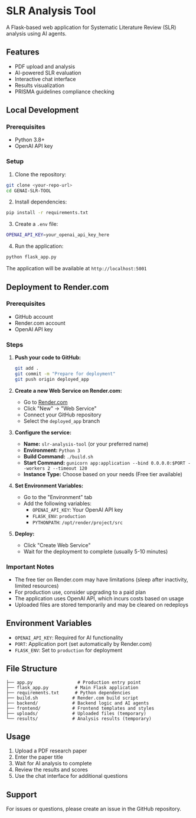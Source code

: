 # SLR Analysis Tool

A Flask-based web application for Systematic Literature Review (SLR) analysis using AI agents.

## Features

- PDF upload and analysis
- AI-powered SLR evaluation
- Interactive chat interface
- Results visualization
- PRISMA guidelines compliance checking

## Local Development

### Prerequisites

- Python 3.8+
- OpenAI API key

### Setup

1. Clone the repository:
```bash
git clone <your-repo-url>
cd GENAI-SLR-TOOL
```

2. Install dependencies:
```bash
pip install -r requirements.txt
```

3. Create a `.env` file:
```bash
OPENAI_API_KEY=your_openai_api_key_here
```

4. Run the application:
```bash
python flask_app.py
```

The application will be available at `http://localhost:5001`

## Deployment to Render.com

### Prerequisites

- GitHub account
- Render.com account
- OpenAI API key

### Steps

1. **Push your code to GitHub:**
   ```bash
   git add .
   git commit -m "Prepare for deployment"
   git push origin deployed_app
   ```

2. **Create a new Web Service on Render.com:**
   - Go to [Render.com](https://render.com)
   - Click "New" → "Web Service"
   - Connect your GitHub repository
   - Select the `deployed_app` branch

3. **Configure the service:**
   - **Name:** `slr-analysis-tool` (or your preferred name)
   - **Environment:** `Python 3`
   - **Build Command:** `./build.sh`
   - **Start Command:** `gunicorn app:application --bind 0.0.0.0:$PORT --workers 2 --timeout 120`
   - **Instance Type:** Choose based on your needs (Free tier available)

4. **Set Environment Variables:**
   - Go to the "Environment" tab
   - Add the following variables:
     - `OPENAI_API_KEY`: Your OpenAI API key
     - `FLASK_ENV`: `production`
     - `PYTHONPATH`: `/opt/render/project/src`

5. **Deploy:**
   - Click "Create Web Service"
   - Wait for the deployment to complete (usually 5-10 minutes)

### Important Notes

- The free tier on Render.com may have limitations (sleep after inactivity, limited resources)
- For production use, consider upgrading to a paid plan
- The application uses OpenAI API, which incurs costs based on usage
- Uploaded files are stored temporarily and may be cleared on redeploys

## Environment Variables

- `OPENAI_API_KEY`: Required for AI functionality
- `PORT`: Application port (set automatically by Render.com)
- `FLASK_ENV`: Set to `production` for deployment

## File Structure

```
├── app.py                 # Production entry point
├── flask_app.py          # Main Flask application
├── requirements.txt      # Python dependencies
├── build.sh             # Render.com build script
├── backend/             # Backend logic and AI agents
├── frontend/            # Frontend templates and styles
├── uploads/             # Uploaded files (temporary)
└── results/             # Analysis results (temporary)
```

## Usage

1. Upload a PDF research paper
2. Enter the paper title
3. Wait for AI analysis to complete
4. Review the results and scores
5. Use the chat interface for additional questions

## Support

For issues or questions, please create an issue in the GitHub repository.
